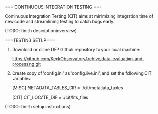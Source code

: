 === CONTINUOUS INTEGRATION TESTING ===

Continuous Integration Testing (CIT) aims at minimizing integration time of new code and streamlining testing to catch bugs early.  

(TODO: finish description/overview)



===TESTING SETUP===

1) Download or clone DEP Github repository to your local machine: 

	https://github.com/KeckObservatoryArchive/data-evaluation-and-processing.git 


2) Create copy of 'config.ini' as 'config.live.ini', and set the following CIT variables:

	[MISC]
	METADATA_TABLES_DIR = ./cit/metadata_tables

	[CIT]
	CIT_LOCATE_DIR = ./cit/fits_files


(TODO: finish setup instructions)

